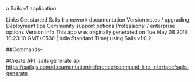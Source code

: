 a Sails v1 application

Links
Get started
Sails framework documentation
Version notes / upgrading
Deployment tips
Community support options
Professional / enterprise options
Version info
This app was originally generated on Tue May 08 2018 10:23:10 GMT+0530 (India Standard Time) using Sails v1.0.2.

##Commands-

#Create API: sails generate api https://sailsjs.com/documentation/reference/command-line-interface/sails-generate
